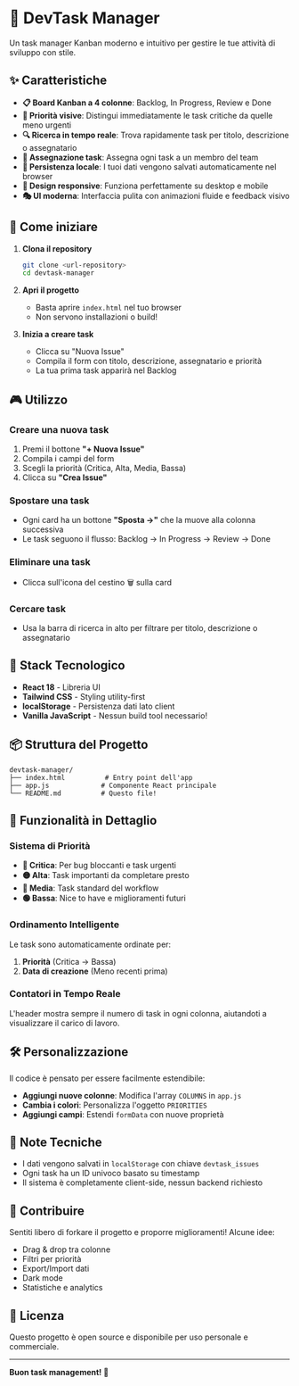 # 🎯 DevTask Manager

Un task manager Kanban moderno e intuitivo per gestire le tue attività di sviluppo con stile.

## ✨ Caratteristiche

- **📋 Board Kanban a 4 colonne**: Backlog, In Progress, Review e Done
- **🎨 Priorità visive**: Distingui immediatamente le task critiche da quelle meno urgenti
- **🔍 Ricerca in tempo reale**: Trova rapidamente task per titolo, descrizione o assegnatario
- **👥 Assegnazione task**: Assegna ogni task a un membro del team
- **💾 Persistenza locale**: I tuoi dati vengono salvati automaticamente nel browser
- **📱 Design responsive**: Funziona perfettamente su desktop e mobile
- **🎭 UI moderna**: Interfaccia pulita con animazioni fluide e feedback visivo

## 🚀 Come iniziare

1. **Clona il repository**
   ```bash
   git clone <url-repository>
   cd devtask-manager
   ```

2. **Apri il progetto**
   - Basta aprire `index.html` nel tuo browser
   - Non servono installazioni o build!

3. **Inizia a creare task**
   - Clicca su "Nuova Issue"
   - Compila il form con titolo, descrizione, assegnatario e priorità
   - La tua prima task apparirà nel Backlog

## 🎮 Utilizzo

### Creare una nuova task
1. Premi il bottone **"+ Nuova Issue"**
2. Compila i campi del form
3. Scegli la priorità (Critica, Alta, Media, Bassa)
4. Clicca su **"Crea Issue"**

### Spostare una task
- Ogni card ha un bottone **"Sposta →"** che la muove alla colonna successiva
- Le task seguono il flusso: Backlog → In Progress → Review → Done

### Eliminare una task
- Clicca sull'icona del cestino 🗑️ sulla card

### Cercare task
- Usa la barra di ricerca in alto per filtrare per titolo, descrizione o assegnatario

## 🎨 Stack Tecnologico

- **React 18** - Libreria UI
- **Tailwind CSS** - Styling utility-first
- **localStorage** - Persistenza dati lato client
- **Vanilla JavaScript** - Nessun build tool necessario!

## 📦 Struttura del Progetto

```
devtask-manager/
├── index.html          # Entry point dell'app
├── app.js             # Componente React principale
└── README.md          # Questo file!
```

## 🎯 Funzionalità in Dettaglio

### Sistema di Priorità
- **🔴 Critica**: Per bug bloccanti e task urgenti
- **🟡 Alta**: Task importanti da completare presto
- **🔵 Media**: Task standard del workflow
- **🟢 Bassa**: Nice to have e miglioramenti futuri

### Ordinamento Intelligente
Le task sono automaticamente ordinate per:
1. **Priorità** (Critica → Bassa)
2. **Data di creazione** (Meno recenti prima)

### Contatori in Tempo Reale
L'header mostra sempre il numero di task in ogni colonna, aiutandoti a visualizzare il carico di lavoro.

## 🛠️ Personalizzazione

Il codice è pensato per essere facilmente estendibile:

- **Aggiungi nuove colonne**: Modifica l'array `COLUMNS` in `app.js`
- **Cambia i colori**: Personalizza l'oggetto `PRIORITIES`
- **Aggiungi campi**: Estendi `formData` con nuove proprietà

## 📝 Note Tecniche

- I dati vengono salvati in `localStorage` con chiave `devtask_issues`
- Ogni task ha un ID univoco basato su timestamp
- Il sistema è completamente client-side, nessun backend richiesto

## 🤝 Contribuire

Sentiti libero di forkare il progetto e proporre miglioramenti! Alcune idee:
- Drag & drop tra colonne
- Filtri per priorità
- Export/Import dati
- Dark mode
- Statistiche e analytics

## 📄 Licenza

Questo progetto è open source e disponibile per uso personale e commerciale.

---

**Buon task management! 🚀**